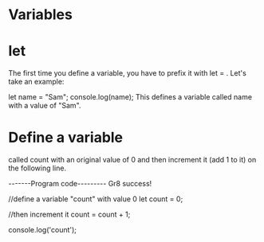 # Variables

# let
The first time you define a variable, you have to prefix it with let = . Let's take an example:

let name = "Sam";
console.log(name);
This defines a variable called name with a value of "Sam".

# Define a variable 
called count with an original value of 0 and then increment it (add 1 to it) on the following line.

-------Program code---------
Gr8 success!

//define a variable "count" with value 0
let count = 0;

//then increment it
count = count + 1;

console.log('count');